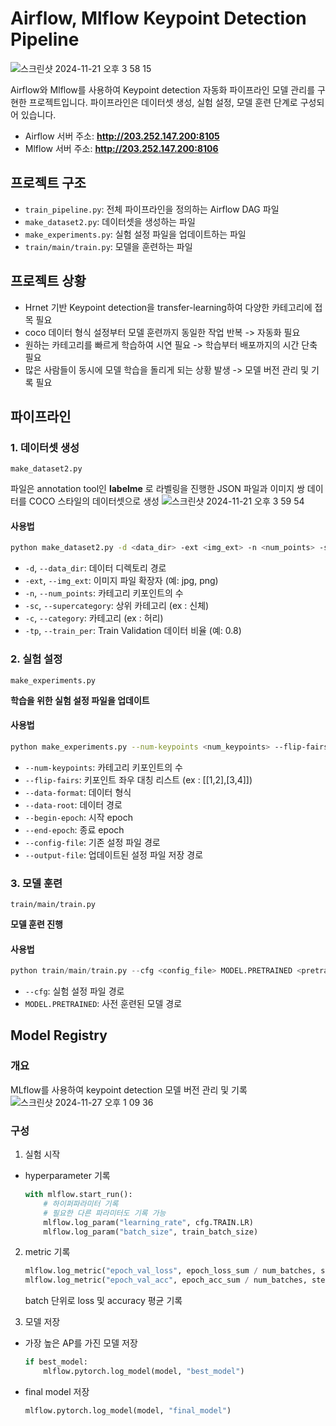 # Airflow, Mlflow Keypoint Detection Pipeline
![스크린샷 2024-11-21 오후 3 58 15](https://github.com/user-attachments/assets/37f79603-4e90-418f-b81c-190220e29221)

Airflow와 Mlflow를 사용하여 Keypoint detection 자동화 파이프라인 모델 관리를 구현한 프로젝트입니다. 파이프라인은 데이터셋 생성, 실험 설정, 모델 훈련 단계로 구성되어 있습니다.

- Airflow 서버 주소: **http://203.252.147.200:8105**
- Mlflow 서버 주소: **http://203.252.147.200:8106**

## 프로젝트 구조

- `train_pipeline.py`: 전체 파이프라인을 정의하는 Airflow DAG 파일
- `make_dataset2.py`: 데이터셋을 생성하는 파일
- `make_experiments.py`: 실험 설정 파일을 업데이트하는 파일
- `train/main/train.py`: 모델을 훈련하는 파일

## 프로젝트 상황
- Hrnet 기반 Keypoint detection을 transfer-learning하여 다양한 카테고리에 접목 필요
- coco 데이터 형식 설정부터 모델 훈련까지 동일한 작업 반복 -> 자동화 필요
- 원하는 카테고리를 빠르게 학습하여 시연 필요 -> 학습부터 배포까지의 시간 단축 필요
- 많은 사람들이 동시에 모델 학습을 돌리게 되는 상황 발생 -> 모델 버전 관리 및 기록 필요

## 파이프라인

### 1. 데이터셋 생성

`make_dataset2.py` 

파일은 annotation tool인 **labelme** 로 라벨링을 진행한 JSON 파일과 이미지 쌍 데이터를 COCO 스타일의 데이터셋으로 생성
![스크린샷 2024-11-21 오후 3 59 54](https://github.com/user-attachments/assets/6f6d529c-cc3d-495b-b3eb-fa2e6161c76f)

#### 사용법


```bash
python make_dataset2.py -d <data_dir> -ext <img_ext> -n <num_points> -sc <supercategory> -c <category> -tp <train_per>
```


- `-d`, `--data_dir`: 데이터 디렉토리 경로
- `-ext`, `--img_ext`: 이미지 파일 확장자 (예: jpg, png)
- `-n`, `--num_points`: 카테고리 키포인트의 수
- `-sc`, `--supercategory`: 상위 카테고리 (ex : 신체)
- `-c`, `--category`: 카테고리 (ex : 허리)
- `-tp`, `--train_per`: Train Validation 데이터 비율 (예: 0.8)



### 2. 실험 설정

`make_experiments.py`

**학습을 위한 실험 설정 파일을 업데이트**

#### 사용법

```bash
python make_experiments.py --num-keypoints <num_keypoints> --flip-fairs <flip_fairs> --data-format <data_format> --data-root <data_root> --begin-epoch <begin_epoch> --end-epoch <end_epoch> --config-file <config_file> --output-file <output_file>
```

- `--num-keypoints`: 카테고리 키포인트의 수
- `--flip-fairs`: 키포인트 좌우 대칭 리스트 (ex : [[1,2],[3,4]])
- `--data-format`: 데이터 형식
- `--data-root`: 데이터 경로
- `--begin-epoch`: 시작 epoch
- `--end-epoch`: 종료 epoch
- `--config-file`: 기존 설정 파일 경로
- `--output-file`: 업데이트된 설정 파일 저장 경로

### 3. 모델 훈련

`train/main/train.py` 

**모델 훈련 진행**

#### 사용법
```python
python train/main/train.py --cfg <config_file> MODEL.PRETRAINED <pretrained_model>
```

- `--cfg`: 실험 설정 파일 경로
- `MODEL.PRETRAINED`: 사전 훈련된 모델 경로

## Model Registry

### 개요

MLflow를 사용하여 keypoint detection 모델 버전 관리 및 기록
![스크린샷 2024-11-27 오후 1 09 36](https://github.com/user-attachments/assets/89ae7a2b-2454-4253-ae17-f3ad8ee98258)


### 구성

1. 실험 시작 
- hyperparameter 기록
    ```python
    with mlflow.start_run():
        # 하이퍼파라미터 기록
        # 필요한 다른 파라미터도 기록 가능
        mlflow.log_param("learning_rate", cfg.TRAIN.LR)
        mlflow.log_param("batch_size", train_batch_size)
    ```
2. metric 기록
    ```python
    mlflow.log_metric("epoch_val_loss", epoch_loss_sum / num_batches, step=epoch)
    mlflow.log_metric("epoch_val_acc", epoch_acc_sum / num_batches, step=epoch)
    ```
    batch 단위로 loss 및 accuracy 평균 기록
    
3. 모델 저장


-  가장 높은 AP를 가진 모델 저장
    ```python
    if best_model:
        mlflow.pytorch.log_model(model, "best_model")
    ```
- final model 저장
    ```python
    mlflow.pytorch.log_model(model, "final_model")
    ```
